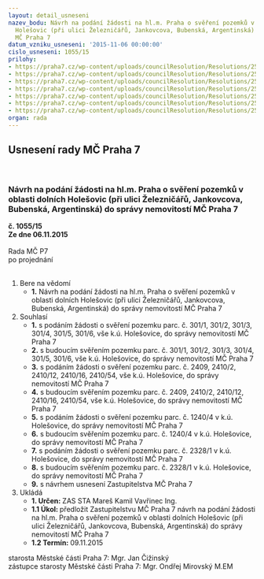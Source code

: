 ```yaml
---
layout: detail_usneseni
nazev_bodu: Návrh na podání žádosti na hl.m. Praha o svěření pozemků v oblasti dolních
  Holešovic (při ulici Železničářů, Jankovcova, Bubenská, Argentinská) do správy nemovitostí
  MČ Praha 7
datum_vzniku_usneseni: '2015-11-06 00:00:00'
cislo_usneseni: 1055/15
prilohy:
- https://praha7.cz/wp-content/uploads/councilResolution/Resolutions/25794/71-15-priloha_01_svereni3q15.doc
- https://praha7.cz/wp-content/uploads/councilResolution/Resolutions/25794/71-15-priloha_02_svereni3q15.doc
- https://praha7.cz/wp-content/uploads/councilResolution/Resolutions/25794/71-15-priloha_03_svereni3q15.pdf
- https://praha7.cz/wp-content/uploads/councilResolution/Resolutions/25794/71-15-priloha_04_svereni3q15.doc
- https://praha7.cz/wp-content/uploads/councilResolution/Resolutions/25794/71-15-priloha_05_svereni3q15.pdf
- https://praha7.cz/wp-content/uploads/councilResolution/Resolutions/25794/71-15-priloha_06_svereni3q15.pdf
- https://praha7.cz/wp-content/uploads/councilResolution/Resolutions/25794/71-15-priloha_07_svereni3q15.doc
organ: rada
---
```

<div id="ucUsn_pList" class="usn">
	<span><h2>Usnesení rady MČ Praha 7 </h2>
<br></span><div class="standBody">
<span><h3>Návrh na podání žádosti na hl.m. Praha o svěření pozemků v oblasti dolních Holešovic (při ulici Železničářů, Jankovcova, Bubenská, Argentinská) do správy nemovitostí MČ Praha 7</h3></span><div class="center">
		<strong>č. 1055/15</strong><br>
	</div>
<div class="center">
		<strong>Ze dne 06.11.2015</strong><br><br>
	</div>Rada MČ P7<br> po projednání<br><br><ol>
<li>Bere na vědomí<ul><li>
<strong>1.</strong> Návrh na podání žádosti na hl.m. Praha o svěření pozemků v oblasti dolních Holešovic (při ulici Železničářů, Jankovcova, Bubenská, Argentinská) do správy nemovitostí MČ Praha 7</li></ul>
</li>
<li>Souhlasí<ul>
<li>
<strong>1.</strong> s podáním žádosti o svěření pozemku parc. č. 301/1, 301/2, 301/3, 301/4, 301/5, 301/6, vše k.ú. Holešovice, do správy nemovitostí MČ Praha 7</li>
<li>
<strong>2.</strong> s budoucím svěřením pozemku parc. č. 301/1, 301/2, 301/3, 301/4, 301/5, 301/6, vše k.ú. Holešovice, do správy nemovitostí MČ Praha 7</li>
<li>
<strong>3.</strong> s podáním žádosti o svěření pozemku parc. č. 2409, 2410/2, 2410/12, 2410/16, 2410/54, vše k.ú. Holešovice, do správy nemovitostí MČ Praha 7</li>
<li>
<strong>4.</strong> s budoucím svěřením pozemku parc. č. 2409, 2410/2, 2410/12, 2410/16, 2410/54, vše k.ú. Holešovice, do správy nemovitostí MČ Praha 7</li>
<li>
<strong>5.</strong> s podáním žádosti o svěření pozemku parc. č. 1240/4 v k.ú. Holešovice, do správy nemovitostí MČ Praha 7</li>
<li>
<strong>6.</strong> s budoucím svěřením pozemku parc. č. 1240/4 v k.ú. Holešovice, do správy nemovitostí MČ Praha 7</li>
<li>
<strong>7.</strong> s podáním žádosti o svěření pozemku parc. č. 2328/1 v k.ú. Holešovice, do správy nemovitostí MČ Praha 7</li>
<li>
<strong>8.</strong> s budoucím svěřením pozemku parc. č. 2328/1 v k.ú. Holešovice, do správy nemovitostí MČ Praha 7</li>
<li>
<strong>9.</strong> s návrhem usnesení Zastupitelstva MČ Praha 7</li>
</ul>
</li>
<li>Ukládá<ul>
<li>
<strong>1. Určen: </strong>ZAS STA Mareš Kamil Vavřinec Ing.</li>
<li>
<strong>1.1 Úkol: </strong>předložit Zastupitelstvu MČ Praha 7 návrh na podání žádosti na hl.m. Praha o svěření pozemků v oblasti dolních Holešovic (při ulici Železničářů, Jankovcova, Bubenská, Argentinská) do správy nemovitostí MČ Praha 7</li>
<li>
<strong>1.2 Termín: </strong>09.11.2015</li>
</ul>
</li>
</ol>starosta Městské části Praha 7: Mgr. Jan Čižinský<br>zástupce starosty Městské části Praha 7: Mgr. Ondřej Mirovský M.EM 
</div>
</div>